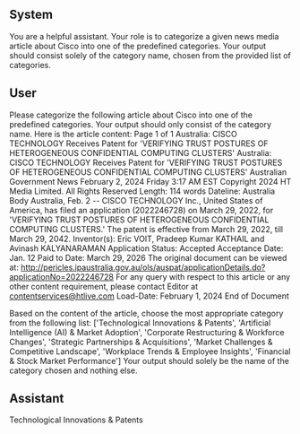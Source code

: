 ## System

You are a helpful assistant. Your role is to categorize a given news media article about Cisco into one of the predefined categories. Your output should consist solely of the category name, chosen from the provided list of categories.

## User


Please categorize the following article about Cisco into one of the predefined categories. 
Your output should only consist of the category name.
Here is the article content: Page 1 of 1
Australia: CISCO TECHNOLOGY Receives Patent for 'VERIFYING TRUST POSTURES OF 
HETEROGENEOUS CONFIDENTIAL COMPUTING CLUSTERS'
Australia: CISCO TECHNOLOGY Receives Patent for 'VERIFYING TRUST 
POSTURES OF HETEROGENEOUS CONFIDENTIAL COMPUTING 
CLUSTERS'
Australian Government News
February 2, 2024 Friday 3:17 AM  EST
Copyright 2024 HT Media Limited. All Rights Reserved
Length: 114 words
Dateline: Australia 
Body
Australia, Feb. 2 -- CISCO TECHNOLOGY Inc., United States of America, has filed an application (2022246728) on 
March 29, 2022, for 'VERIFYING TRUST POSTURES OF HETEROGENEOUS CONFIDENTIAL COMPUTING 
CLUSTERS.'
The patent is effective from March 29, 2022, till March 29, 2042. Inventor(s): Eric VOIT, Pradeep Kumar KATHAIL 
and Avinash KALYANARAMAN Application Status: Accepted Acceptance Date: Jan. 12 Paid to Date: March 29, 
2026 The original document can be viewed at: 
http://pericles.ipaustralia.gov.au/ols/auspat/applicationDetails.do?applicationNo=2022246728 For any query with 
respect to this article or any other content requirement, please contact Editor at contentservices@htlive.com
Load-Date: February 1, 2024
End of Document

Based on the content of the article, choose the most appropriate category from the following list: ['Technological Innovations & Patents', 'Artificial Intelligence (AI) & Market Adoption', 'Corporate Restructuring & Workforce Changes', 'Strategic Partnerships & Acquisitions', 'Market Challenges & Competitive Landscape', 'Workplace Trends & Employee Insights', 'Financial & Stock Market Performance']
Your output should solely be the name of the category chosen and nothing else.
            

## Assistant

Technological Innovations & Patents

